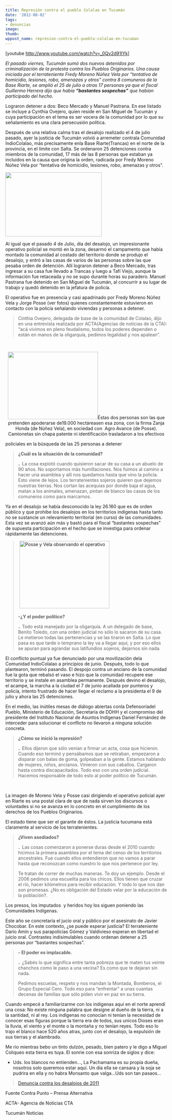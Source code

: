 ```yaml
---
title: Represión contra el pueblo Colalao en Tucumán
date: '2012-08-02'
tags:
- denuncias
image: 
thumb: 
wppost_name: represion-contra-el-pueblo-colalao-en-tucuman
---
```


[youtube http://www.youtube.com/watch?v=_0Qv2d91IYk]

<em>El pasado viernes, Tucumán sumó dos nuevos detenidos por criminalización de la protesta contra los Pueblos Originarios. Una causa iniciada por el terrateniente Fredy Moreno Núñez Vela por “tentativa de homicidio, lesiones, robo, amenazas y otros” contra 8 comuneros de la Base Riarte, se amplió el 25 de julio a otras 17 personas ya que el fiscal Guillermo Herrera dijo que había <strong>“bastantes sospechas”</strong> que habían participado del hecho.</em>

Lograron detener a dos: Beco Mercado y Manuel Pastrana. En ese listado se incluye a Cynthia Ovejero, quien reside en San Miguel de Tucumán y cuya participación en el tema es ser vocera de la comunidad por lo que su señalamiento es una clara persecusión política.

Después de una relativa calma tras el desalojo realizado el 4 de julio pasado, ayer la justicia de Tucumán volvió a arremeter contrala Comunidad IndioColalao, más precisamente enla Base Riarte(Trancas) en el norte de la provincia, en el límite con Salta. Se ordenaron 25 detenciones contra miembros de la comunidad, 17 más de las 8 personas que estaban ya incluidos en la causa que origina la orden, radicada por Fredy Moreno Núñez Vela por “tentativa de homicidio, lesiones, robo, amenazas y otros”.

<a href="https://partidopirata.com.ar/wp-content/uploads/2012/08/004467.jpg"><img class="alignleft size-medium wp-image-5683" src="https://partidopirata.com.ar/wp-content/uploads/2012/08/004467-300x200.jpg" alt="" width="300" height="200" /></a>

Al igual que el pasado 4 de Julio, día del desalojo, un impresionante operativo policial se montó en la zona, desarmó el campamento que había montado la comunidad al costado del territorio donde se produjo el desalojo, y entró a las casas de varios de las personas sobre las que pesaba orden de detención. Allí lograron detener a Beco Mercado, tras ingresar a su casa fue llevado a Trancas y luego a Tafí Viejo, aunque la información fue retaceada y no se supo durante horas su paradero. Manuel Pastrana fue detenido en San Miguel de Tucumán, al concurrir a su lugar de trabajo y quedó detenido en la jefatura de policía.

El operativo fue en presencia y casi apadrinado por Fredy Moreno Núñez Vela y Jorge Posse (ver fotos) quienes constantemente estuvieron en contacto con la policía señalando viviendas y personas a detener.
<blockquote>Cinthia Ovejero, delegada de base de la comunidad de Colalao, dijo en una entrevista realizada por ACTA(Agencias de noticias de la CTA): “acá vivimos en pleno feudalismo, todos los poderes dependen o están en manos de la oligarquía, pedimos legalidad y nos apalean”.</blockquote>
&nbsp;
<p style="text-align: center"><a href="https://partidopirata.com.ar/wp-content/uploads/2012/08/policias-tucumanos-desalojaron-comunidad-aborigen-280x210.jpg"><img class="aligncenter size-full wp-image-5686" src="https://partidopirata.com.ar/wp-content/uploads/2012/08/policias-tucumanos-desalojaron-comunidad-aborigen-280x210.jpg" alt="" width="280" height="210" /></a>Éstas dos personas son las que pretenden apoderarse de19.000 hectáreasen esa zona, con la firma Zanja Honda (de Núñez Vela), en sociedad con  Agro Avance (de Posse). Camionetas sin chapa patente ni identificación trasladaron a los efectivos</p>
policiales en la búsqueda de las 25 personas a detener
<blockquote><strong>¿Cuál es la situación de la comunidad?</strong>

<img src="http://www.agenciacta.org/squelettes-dist/puce.gif" alt="-" width="8" height="11" /> La cosa explotó cuando quisieron sacar de su casa a un abuelo de 90 años. No soportamos más humillaciones. Nos fuimos al camino a hacer una asamblea y allí nos quedamos hasta que vino la policía. Esto viene de lejos. Los terratenientes sojeros quieren que dejemos nuestras tierras. Nos cortan las acequias por donde baja el agua, matan a los animales, amenazan, pintan de blanco las casas de los comuneros como para marcarnos.</blockquote>
Ya en el desalojo se había desconocido la ley 26.160 que es de orden público y que prohíbe los desalojos en los territorios indígenas hasta tanto no se sustancie un relevamiento territorial (en curso) de las comunidades. Esta vez se avanzó aún más y bastó para el fiscal “bastantes sospechas” de supuesta participación en el hecho que se investiga para ordenar rápidamente las detenciones.
<blockquote> <a href="https://partidopirata.com.ar/wp-content/uploads/2012/08/jorge-pose-y-moreno-vela-280x210.jpg"><img class="alignright  wp-image-5684" src="https://partidopirata.com.ar/wp-content/uploads/2012/08/jorge-pose-y-moreno-vela-280x210.jpg" alt="Posse y Vela observando el operativo" width="280" height="210" /></a>

<strong>-¿Y el poder político?</strong>

<img src="http://www.agenciacta.org/squelettes-dist/puce.gif" alt="-" width="8" height="11" /> Todo está manejado por la oligarquía. A un delegado de base, Benito Toledo, con una orden judicial no sólo lo sacaron de su casa. Le metieron todas las pertenencias y se las tiraron en Salta. Lo que pasa es que tarde o temprano la ley va a llegar aquí, y por eso ellos se apuran para agrandar sus latifundios sojeros, dejarnos sin nada.</blockquote>
El conflicto puntual ya fue denunciado por una movilización dela Comunidad IndioColalao a principios de junio. Después, todo lo que plantearon, terminó pasando. El despojo contra un anciano de la comunidad fue la gota que rebalsó el vaso e hizo que la comunidad recupere ese territorio y se instale en asamblea permanente. Después devino el desalojo, el acampe, la marcha a la ciudad el 7 de junio acallada por punteros y policía, intento frustrado de hacer llegar el reclamo a la presidenta el 9 de julio y ahora las 25 detenciones.

En el medio, las inútiles mesas de diálogo abiertas conla Defensoríadel Pueblo, Ministerio de Educación, Secretaría de DDHH y el compromiso del presidente del Instituto Nacional de Asuntos Indígenas Daniel Fernández de interceder para solucionar el conflicto no llevaron a ninguna solución concreta.
<blockquote><strong>¿Cómo se inició la represión?</strong>

<img src="http://www.agenciacta.org/squelettes-dist/puce.gif" alt="-" width="8" height="11" /> Ellos dijeron que sólo venían a firmar un acta, cosa que hicieron. Cuando eso terminó y pensábamos que se retiraban, empezaron a disparar con balas de goma, golpeaban a la gente. Estamos hablando de mujeres, niños, ancianos. Vinieron con sus caballos. Cargaron hasta contra discapacitados. Todo eso con una orden judicial. Hacemos responsable de todo esto al poder político de Tucumán.</blockquote>
&nbsp;

La imagen de Moreno Vela y Posse casi dirigiendo el operativo policial ayer en Riarte es una postal clara de que de nada sirven los discursos o voluntades si no se avanza en lo concreto en el cumplimiento de los derechos de los Pueblos Originarios.

El estado tiene que ser el garante de éstos. La justicia tucumana está claramente al servicio de los terratenientes.
<blockquote><strong>¿Viven asediados?</strong>

<img src="http://www.agenciacta.org/squelettes-dist/puce.gif" alt="-" width="8" height="11" /> Las cosas comenzaron a ponerse duras desde el 2010 cuando hicimos la primera asamblea por el tema del censo de los territorios ancestrales. Fue cuando ellos entendieron que no vamos a parar hasta que reconozcan como nuestro lo que nos pertenece por ley.

Te tratan de correr de muchas maneras. Te doy un ejemplo. Desde el 2006 pedimos una escuelita para los chicos. Ellos tienen que cruzar el río, hacer kilómetros para recibir educación. Y todo lo que nos dan son promesas. ¿No es obligación del Estado velar por la educación de la población?.</blockquote>
Los presos, los imputados  y heridos hoy los siguen poniendo las Comunidades Indígenas.

Este año se concretaría el jucio oral y público por el asesinato de Javier Chocobar. En este contexto, ¿se puede esperar justicia? El terrateniente Darío Amín y sus parapolicías Gómez y Valdivieso esperan en libertad el juicio oral. Contrastes indisimulables cuando ordenan detener a 25 personas por “bastantes sospechas”.
<blockquote><strong>- El poder es implacable.</strong>

<img src="http://www.agenciacta.org/squelettes-dist/puce.gif" alt="-" width="8" height="11" /> ¿Sabés lo que significa entre tanta pobreza que te maten tus veinte chanchos como le paso a una vecina? Es como que te dejaran sin nada.

Pedimos escuelas, respeto y nos mandan la Montada, Bomberos, el Grupo Especial Cero. Todo eso para “enfrentar” a unas cuantas decenas de familias que sólo piden vivir en paz en su tierra.</blockquote>
Cuando empecé a familiarizarme con los indigenas aquí en el norte aprendí una cosa: No existe ninguna palabra que designe al dueño de la tierra, ni a la santidad, ni al rey. Los indigenas no conocían ni tenían la necesidad de conocer esas figuras porque la tierra era de todos, sus unicos Dioses eran la lluvia, el viento y el monte o la montaña y no tenían reyes. Todo eso lo trajo el blanco hace 520 años atras, junto con el desalojo, la expulsión de sus tierras y el alambrado.

Me rio mientras bebo un tinto dulzón, pesado, bien patero y le digo a Miguel Coliqueo esta tierra es tuya. El sonrie con esa sonriza de siglos y dice:

- Uds. los blancos no entienden..., La Pachamama es su propia dueña, nosotros solo queremos estar aquí. Un día ella se cansara y la soja se pudrira en ella y no habra Monsanto que valga...Uds son tan pasaos...
<blockquote><a title="Denuncia contra los desalojos" href="http://www.tucumanoticias.com.ar/noticia.asp?id=71425">Denuncia contra los desalojos de 2011</a></blockquote>
Fuente Contra Punto – Prensa Alternativa

ACTA- Agencia de Noticias CTA

Tucumán Noticias
<div></div>
